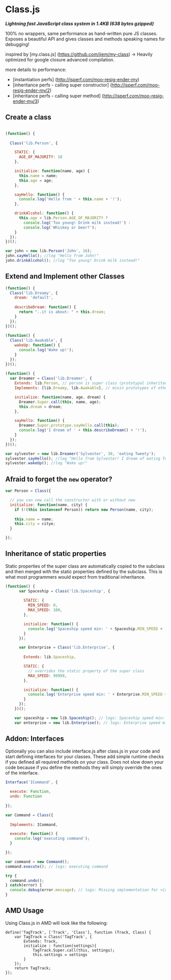 Class.js
========

***Lightning fast JavaScript class system in 1.4KB (638 bytes gzipped)***

100% no wrappers, same performance as hand-written pure JS classes. Exposes a beautiful API and gives classes and methods speaking names for debugging!

inspired by [my.class.js] (https://github.com/jiem/my-class) -> Heavily optimized for google closure advanced compilation.

more details to performance:
* [instantiation perfs] (http://jsperf.com/moo-resig-ender-my)
* [inheritance perfs - calling super constructor] (http://jsperf.com/moo-resig-ender-my/2)
* [inheritance perfs - calling super method] (http://jsperf.com/moo-resig-ender-my/3) 

Create a class
--------------
```JavaScript

(function() {
    
  Class('lib.Person', {

    STATIC: {
      AGE_OF_MAJORITY: 18
    },

    initialize: function(name, age) {
      this.name = name;
      this.age = age;
    },

    sayHello: function() {
      console.log('Hello from ' + this.name + '!');
    },

    drinkAlcohol: function() {
      this.age < lib.Person.AGE_OF_MAJORITY ?
        console.log('Too young! Drink milk instead!') :
        console.log('Whiskey or beer?');
    }
  });
})();

var john = new lib.Person('John', 16);
john.sayHello(); //log "Hello from John!"
john.drinkAlcohol(); //log "Too young! Drink milk instead!"
```

Extend and Implement other Classes
----------------------------------
```JavaScript
(function() {
  Class('lib.Dreamy', {
    dream: 'default',
      
    describeDream: function() {
      return "..it is about: " + this.dream;
    }
  });
})();
    
(function() {
  Class('lib.Awakable', {
    wakeUp: function() {
      console.log('Wake up!');
    }
  });
})();
    
(function() {
  var Dreamer = Class('lib.Dreamer', { 
    Extends: lib.Person, // person is super class (prototypal inheritance)
    Implements: [lib.Dreamy, lib.Awakable], // mixin prototypes of other classes

    initialize: function(name, age, dream) {
      Dreamer.Super.call(this, name, age);
      this.dream = dream;
    },

    sayHello: function() {
      Dreamer.Super.prototype.sayHello.call(this);
      console.log('I dream of ' + this.describeDream() + '!');
    }
  });
})();

var sylvester = new lib.Dreamer('Sylvester', 30, 'eating Tweety');
sylvester.sayHello(); //log "Hello from Sylvester! I dream of eating Tweety!"
sylvester.wakeUp(); //log "Wake up!"
```

Afraid to forget the `new` operator?
------------------------------------
```JavaScript
var Person = Class({

  // you can now call the constructor with or without new
  initialize: function(name, city) {
    if (!(this instanceof Person)) return new Person(name, city);
    
    this.name = name;
    this.city = citye;
  }

});
```

Inheritance of static properties
--------------------------------
Static properties of the super class are automatically copied to the subclass and then merged with the static properties defined by the subclass. This is what most programmers would expect from traditional inheritance.

```JavaScript
(function() {
      var Spaceship = Class('lib.Spaceship', { 
        
        STATIC: {
          MIN_SPEED: 0,
          MAX_SPEED: 100,
        },

        initialize: function() {
          console.log('Spaceship speed min: ' + Spaceship.MIN_SPEED + ' max: ' + Spaceship.MAX_SPEED);
        }
      });

      var Enterprise = Class('lib.Enterprise', { 
        
        Extends: lib.Spaceship,

        STATIC: {
          // overrides the static property of the super class
          MAX_SPEED: 99999,
        },

        initialize: function() {
          console.log('Enterprise speed min: ' + Enterprise.MIN_SPEED + ' max: ' + Enterprise.MAX_SPEED);
        }
      });
    })();

    var spaceship = new lib.Spaceship(); // logs: Spaceship speed min: 0 max: 100
    var enterprise = new lib.Enterprise(); // logs: Enterprise speed min: 0 max: 99999
```

Addon: Interfaces
--------------------------------
Optionally you can also include interface.js after class.js in your code and start
defining interfaces for your classes. These add simple runtime checks if you defined
all required methods on your class. Does not slow down your code because if you define
the methods they will simply override the ones of the interface.

```JavaScript
Interface('ICommand', { 
      
  execute: Function,
  undo: Function
  
});

var Command = Class({ 
  
  Implements: ICommand,

  execute: function() {
    console.log('executing command');
  }

});

var command = new Command();
command.execute(); // logs: executing command

try {
  command.undo();
} catch(error) {
  console.debug(error.message); // logs: Missing implementation for <[object Object]::undo> required by interface ICommand
}
```

AMD Usage
--------------------------------------

Using Class.js in AMD will look like the following:

```
define('TagTrack', ['Track', 'Class'], function (Track, Class) {
    var TagTrack = Class('TagTrack', {
        Extends: Track,
        initialize : function(settings){
            TagTrack.Super.call(this, settings);
            this.settings = settings
        }
    });
    return TagTrack;
});
```
